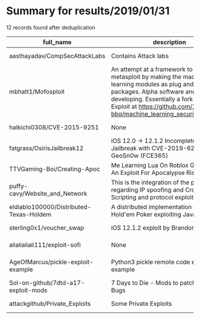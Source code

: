 
# Summary for results/2019/01/31
    
12 records found after deduplication

| full_name | description | html_url | matched_list | matched_count | pushed_at | size | stargazers_count | language | forks_count |
|-----------------------------------------|------------------------------------------------------------------------------------------------------------------------------------------------------------------------------------------------------------------------------------------------------------------|------------------------------------------------------------|--------------------------------------|-----------------|---------------------------|--------|--------------------|------------|---------------|
| aasthayadav/CompSecAttackLabs | Contains Attack labs | https://github.com/aasthayadav/CompSecAttackLabs | ['shellcode'] | 1 | 2019-01-31 15:38:35+00:00 | 24606 | 133 | C | 74 |
| mbhatt1/Mofosploit | An attempt at a framework to automate metasploit by making the machine learning modules as plug and play packages. Alpha software and still developing. Essentially a fork of Deep Exploit at https://github.com/13o-bbr-bbq/machine_learning_security/tree/mast | https://github.com/mbhatt1/Mofosploit | ['exploit'] | 1 | 2019-01-31 20:16:33+00:00 | 146 | 5 | Python | 2 |
| halkichi0308/CVE-2015-9251 | None | https://github.com/halkichi0308/CVE-2015-9251 | ['cve-2'] | 1 | 2019-01-31 23:27:45+00:00 | 1 | 1 | HTML | 3 |
| fatgrass/OsirisJailbreak12 | iOS 12.0 -> 12.1.2 Incomplete Osiris Jailbreak with CVE-2019-6225 by GeoSn0w (FCE365) | https://github.com/fatgrass/OsirisJailbreak12 | ['cve-2'] | 1 | 2019-01-31 00:53:03+00:00 | 694 | 11 | C | 73 |
| TTVGaming-Boi/Creating-Apoc | Me Learning Lua On Roblox Gunna Make An Exploit For Apocalypse Rising | https://github.com/TTVGaming-Boi/Creating-Apoc | ['exploit'] | 1 | 2019-01-31 02:09:20+00:00 | 0 | 0 | | 0 |
| puffy-cavy/Website_and_Network | This is the integration of the projects regarding IP spoofing and Cross-site Scripting and protocol exploitation. | https://github.com/puffy-cavy/Website_and_Network | ['exploit'] | 1 | 2019-01-31 09:44:19+00:00 | 322 | 0 | Python | 0 |
| eldiablo100000/Distributed-Texas-Holdem | A distributed implementation of the Texas Hold'em Poker exploiting Java RMI | https://github.com/eldiablo100000/Distributed-Texas-Holdem | ['exploit'] | 1 | 2019-01-31 14:42:23+00:00 | 3084 | 1 | Java | 1 |
| sterling0x1/voucher_swap | iOS 12.1.2 exploit by Brandon Azad | https://github.com/sterling0x1/voucher_swap | ['exploit'] | 1 | 2019-01-31 14:41:27+00:00 | 68 | 0 | C | 0 |
| alialialiali111/exploit-sofi | None | https://github.com/alialialiali111/exploit-sofi | ['exploit'] | 1 | 2019-01-31 17:16:24+00:00 | 3042 | 0 | | 0 |
| AgeOfMarcus/pickle-exploit-example | Python3 pickle remote code execution example | https://github.com/AgeOfMarcus/pickle-exploit-example | ['exploit', 'remote code execution'] | 2 | 2019-01-31 21:17:00+00:00 | 1 | 0 | Python | 0 |
| Sol-on-github/7dtd-a17-exploit-mods | 7 Days to Die - Mods to patch Exploits / Bugs | https://github.com/Sol-on-github/7dtd-a17-exploit-mods | ['exploit'] | 1 | 2019-01-31 22:20:53+00:00 | 77 | 0 | | 0 |
| attackgithub/Private_Exploits | Some Private Exploits | https://github.com/attackgithub/Private_Exploits | ['exploit'] | 1 | 2019-01-31 15:27:36+00:00 | 156579 | 0 | | 1 |
